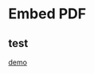 # Embed PDF

<!---
pad is relatief t.o.v. de markdown file link
-->

<object data="https://view.officeapps.live.com/op/view.aspx?src=https://rgeerkens.github.io/Documentation/3.0/demo-word.docx&wdOrigin=BROWSELINK" width="100%" height="800"></object>



## test

[demo](demo-word.docx)
